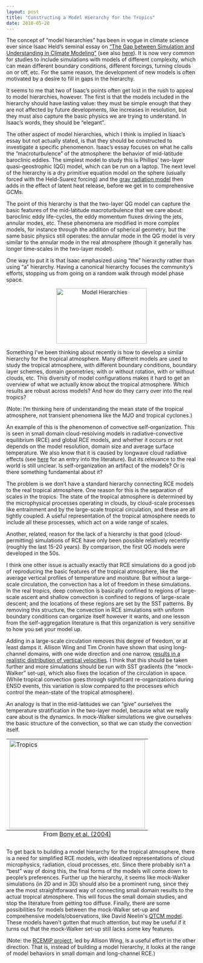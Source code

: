 ```yaml
---
layout: post
title: "Constructing a Model Hierarchy for the Tropics"
date: 2018-05-28
---
```


<p markdown="1">The concept of “model hierarchies” has been in vogue in climate science ever since Isaac Held’s seminal essay on <a href="https://www.gfdl.noaa.gov/bibliography/related_files/ih0501.pdf">“The Gap between Simulation and Understanding in Climate Modeling”</a> (see also <a href="https://agupubs.onlinelibrary.wiley.com/doi/full/10.1002/2017MS001038">here</a>). It is now very common for studies to include simulations with models of different complexity, which can mean different boundary conditions, different forcings, turning clouds on or off, etc. For the same reason, the development of new models is often motivated by a desire to fill in gaps in the hierarchy.</p>

<p>It seems to me that two of Isaac’s points often get lost in the rush to appeal to model hierarchies, however. The first is that the models included in the hierarchy should have lasting value: they must be simple enough that they are not affected by future developments, like increases in resolution, but they must also capture the basic physics we are trying to understand. In Isaac’s words, they should be “elegant”.</p>

<p>The other aspect of model hierarchies, which I think is implied in Isaac’s essay but not actually stated, is that they should be constructed to investigate a specific phenomenon. Isaac’s essay focuses on what he calls the “macroturbulence” of the atmosphere: the behavior of mid-latitude baroclinic eddies. The simplest model to study this is Phillips’ two-layer quasi-geostrophic (QG) model, which can be run on a laptop. The next level of the hierarchy is a dry primitive equation model on the sphere (usually forced with the Held-Suarez forcing) and the <a href="https://journals.ametsoc.org/doi/abs/10.1175/JAS3753.1">gray radiation model</a> then adds in the effect of latent heat release, before we get in to comprehensive GCMs.</p>

<p>The point of this hierarchy is that the two-layer QG model can capture the basic features of the mid-latitude macroturbulence that we care about: baroclinic eddy life-cycles, the eddy momentum fluxes driving the jets, annular modes, etc. These phenomena are modified in more complex models, for instance through the addition of spherical geometry, but the same basic physics still operates: the annular mode in the QG model is very similar to the annular mode in the real atmosphere (though it generally has longer time-scales in the two-layer model).</p>

<p>One way to put it is that Isaac emphasized using “the” hierarchy rather than using “a” hierarchy. Having a canonical hierarchy focuses the community’s efforts, stopping us from going on a random walk through model phase space.</p>

<center><img src="http://nicklutsko.github.io/notes/images/hierarchies.png" alt="Model Hierarchies" style="width:240px;height:147px;" class="center"></center>

<p>Something I’ve been thinking about recently is how to develop a similar hierarchy for the tropical atmosphere. Many different models are used to study the tropical atmosphere, with different boundary conditions, boundary layer schemes, domain geometries; with or without rotation, with or without clouds, etc. This diversity of model configurations makes it hard to get an overview of what we actually know about the tropical atmosphere. Which results are robust across models?  And how do they carry over into the real tropics?</p>

<p>(Note: I’m thinking here of understanding the mean state of the tropical atmosphere, not transient phenomena like the MJO and tropical cyclones.)</p>

<p>An example of this is the phenomenon of convective self-organization. This is seen in small domain cloud-resolving models in radiative-convective equilibrium (RCE) and global RCE models, and whether it occurs or not depends on the model resolution, domain size and average surface temperature. We also know that it is caused by longwave cloud radiative effects (see <a href="https://agupubs.onlinelibrary.wiley.com/doi/full/10.1002/2015GL064260">here</a> for an entry into the literature). But its relevance to the real world is still unclear. Is self-organization an artifact of the models? Or is there something fundamental about it?</p>

<p>The problem is we don’t have a standard hierarchy connecting RCE models to the real tropical atmosphere. One reason for this is the separation of scales in the tropics. The state of the tropical atmosphere is determined by the microphysical processes operating in clouds, by cloud-scale processes like entrainment and by the large-scale tropical circulation, and these are all tightly coupled. A useful representation of the tropical atmosphere needs to include all these processes, which act on a wide range of scales.</p>

<p>Another, related, reason for the lack of a hierarchy is that good (cloud-permitting) simulations of RCE have only been possible relatively recently (roughly the last 15-20 years). By comparison, the first QG models were developed in the 50s.</p>

<p>I think one other issue is actually exactly that RCE simulations do a good job of reproducing the basic features of the tropical atmosphere, like the average vertical profiles of temperature and moisture. But without a large-scale circulation, the convection has a lot of freedom in these simulations. In the real tropics, deep convection is basically confined to regions of large-scale ascent and shallow convection is confined to regions of large-scale descent; and the locations of these regions are set by the SST patterns. By removing this structure, the convection in RCE simulations with uniform boundary conditions can organize itself however it wants, and one lesson from the self-aggregation literature is that this organization is very sensitive to how you set your model up.</p>

<p>Adding in a large-scale circulation removes this degree of freedom, or at least damps it. Allison Wing and Tim Cronin have shown that using long-channel domains, with one wide direction and one narrow, <a href="https://agupubs.onlinelibrary.wiley.com/doi/epdf/10.1002/2017MS001111">results in a realistic distribution of vertical velocities</a>. I think that this should be taken further and more simulations should be run with SST gradients (the “mock-Walker” set-up), which also fixes the location of the circulation in space. (While tropical convection goes through significant re-organizations during ENSO events, this variation is slow compared to the processes which control the mean-state of the tropical atmosphere).</p>

<p>An analogy is that in the mid-latitudes we can “give” ourselves the temperature stratification in the two-layer model, because what we really care about is the dynamics. In mock-Walker simulations we give ourselves the basic structure of the convection, so that we can study the convection itself.</p>

<table class="image">
<tr><td><img src="http://nicklutsko.github.io/notes/images/tropics.png" alt="Tropics" style="width:359px;height:234px;" class="center"></td></tr>
<caption align="bottom" style="text-align: center">From <a href="https://link.springer.com/article/10.1007%2Fs00382-003-0369-6">Bony et al. (2004)</a></caption>
</table>

<p>To get back to building a model hierarchy for the tropical atmosphere, there is a need for simplified RCE models, with idealized representations of cloud microphysics, radiation, cloud processes, etc. Since there probably isn’t a “best” way of doing this, the final forms of the models will come down to people’s preferences. Further up the hierarchy, it seems like mock-Walker simulations (in 2D and in 3D) should also be a prominent rung, since they are the most straightforward way of connecting small domain results to the actual tropical atmosphere. This will focus the small domain studies, and stop the literature from getting too diffuse. Finally, there are some possibilities for models between the mock-Walker set-up and comprehensive models/observations, like David Neelin's <a href="http://research.atmos.ucla.edu/csi//qtcm_frm.html">QTCM model</a>. These models haven't gotten that much attention, but may be useful if it turns out that the mock-Walker set-up still lacks some key features.</p>

<p>(Note: the <a href="https://www.geosci-model-dev.net/11/793/2018/gmd-11-793-2018-discussion.html">RCEMIP project</a>, led by Allison Wing, is a useful effort in the other direction. That is, instead of building a model hierarchy, it looks at the range of model behaviors in small domain and long-channel RCE.) </p>




